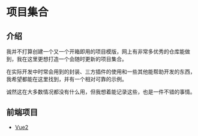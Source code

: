 # 项目集合

## 介绍

我并不打算创建一个又一个开箱即用的项目模版，网上有非常多优秀的仓库能做到，我在这里更想打造一个会随时更新的项目集合。

在实际开发中时常会用到的封装、三方插件的使用和一些其他能帮助开发的东西，我希望都能在这里找到，并有一个相对可靠的示例。

诚然这在大多数情况都没有什么用，但我想着能记录这些，也是一件不错的事情。

## 前端项目

- [Vue2](Vue2/README.md)
